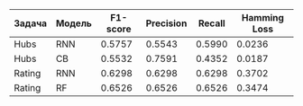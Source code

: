| Задача | Модель | F1-score | Precision | Recall | Hamming Loss |
|--------|--------|----------|-----------|--------|--------------|
| Hubs   | RNN    | 0.5757   | 0.5543    | 0.5990 | 0.0236       |
| Hubs   | CB     | 0.5532   | 0.7591    | 0.4352 | 0.0187       |
| Rating | RNN    | 0.6298   | 0.6298    | 0.6298 | 0.3702       |
| Rating | RF     | 0.6526   | 0.6526    | 0.6526 | 0.3474       |